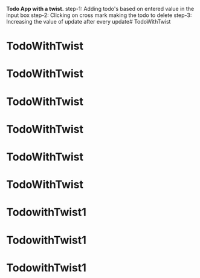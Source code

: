 **Todo App with a twist.**
step-1: Adding todo's based on entered value in the input box
step-2: Clicking on cross mark making the todo to delete
step-3: Increasing the value of update after every update# TodoWithTwist
# TodoWithTwist
# TodoWithTwist
# TodoWithTwist
# TodoWithTwist
# TodoWithTwist
# TodoWithTwist
# TodowithTwist1
# TodowithTwist1
# TodowithTwist1
